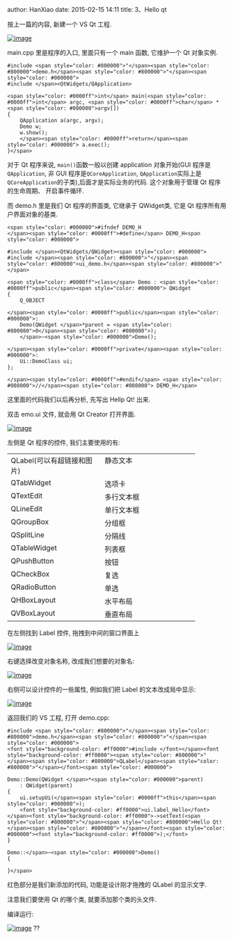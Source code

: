 author: HanXiao
date: 2015-02-15 14:11
title: 3、Hello qt

按上一篇的内容, 新建一个 VS Qt 工程.

[![image](http://www.smallcpp.cn/wp-content/uploads/2015/02/image_thumb16.png)](http://www.smallcpp.cn/wp-content/uploads/2015/02/image16.png)

main.cpp 里是程序的入口, 里面只有一个 main 函数, 它维护一个 Qt 对象实例.

    #include <span style="color: #800000">"</span><span style="color: #800000">demo.h</span><span style="color: #800000">"</span><span style="color: #000000">
    #include </span><QtWidgets/QApplication>

    <span style="color: #0000ff">int</span> main(<span style="color: #0000ff">int</span> argc, <span style="color: #0000ff">char</span> *<span style="color: #000000">argv[])
    {
        QApplication a(argc, argv);
        Demo w;
        w.show();
        </span><span style="color: #0000ff">return</span><span style="color: #000000"> a.exec();
    }</span>




对于 Qt 程序来说, `main()`函数一般以创建 application 对象开始(GUI 程序是`QApplication`, 非 GUI 程序是`QCoreApplication`, `QApplication`实际上是`QCoreApplication`的子类),后面才是实际业务的代码. 这个对象用于管理 Qt 程序的生命周期、 开启事件循环.







而 demo.h 里是我们 Qt 程序的界面类, 它继承于 QWidget类, 它是 Qt 程序所有用户界面对象的基类.




    <span style="color: #000000">#ifndef DEMO_H
    </span><span style="color: #0000ff">#define</span> DEMO_H<span style="color: #000000">

    #include </span><QtWidgets/QWidget><span style="color: #000000">
    #include </span><span style="color: #800000">"</span><span style="color: #800000">ui_demo.h</span><span style="color: #800000">"</span>

    <span style="color: #0000ff">class</span> Demo : <span style="color: #0000ff">public</span><span style="color: #000000"> QWidget
    {
        Q_OBJECT

    </span><span style="color: #0000ff">public</span><span style="color: #000000">:
        Demo(QWidget </span>*parent = <span style="color: #800080">0</span><span style="color: #000000">);
        </span>~<span style="color: #000000">Demo();

    </span><span style="color: #0000ff">private</span><span style="color: #000000">:
        Ui::DemoClass ui;
    };

    </span><span style="color: #0000ff">#endif</span> <span style="color: #008000">//</span><span style="color: #008000"> DEMO_H</span>




这里面的代码我们以后再分析, 先写出 Hellp Qt! 出来.







双击 emo.ui 文件, 就会用 Qt Creator 打开界面.




[![image](http://www.smallcpp.cn/wp-content/uploads/2015/02/image_thumb17.png)](http://www.smallcpp.cn/wp-content/uploads/2015/02/image17.png)







左侧是 Qt 程序的控件, 我们主要使用的有:





<table cellpadding="2" cellspacing="0" border="0" width="400" >
<tbody >
<tr >

<td width="200" valign="top" >QLabel(可以有超链接和图片)
</td>

<td width="200" valign="top" >静态文本
</td></tr>
<tr >

<td width="200" valign="top" >QTabWidget
</td>

<td width="200" valign="top" >选项卡
</td></tr>
<tr >

<td width="200" valign="top" >QTextEdit
</td>

<td width="200" valign="top" >多行文本框
</td></tr>
<tr >

<td width="200" valign="top" >QLineEdit
</td>

<td width="200" valign="top" >单行文本框
</td></tr>
<tr >

<td width="200" valign="top" >QGroupBox
</td>

<td width="200" valign="top" >分组框
</td></tr>
<tr >

<td width="200" valign="top" >QSplitLine
</td>

<td width="200" valign="top" >分隔线
</td></tr>
<tr >

<td width="200" valign="top" >QTableWidget
</td>

<td width="200" valign="top" >列表框
</td></tr>
<tr >

<td width="200" valign="top" >QPushButton
</td>

<td width="200" valign="top" >按钮
</td></tr>
<tr >

<td width="200" valign="top" >QCheckBox
</td>

<td width="200" valign="top" >复选
</td></tr>
<tr >

<td width="200" valign="top" >QRadioButton
</td>

<td width="200" valign="top" >单选
</td></tr>
<tr >

<td width="200" valign="top" >QHBoxLayout
</td>

<td width="200" valign="top" >水平布局
</td></tr>
<tr >

<td width="200" valign="top" >QVBoxLayout
</td>

<td width="200" valign="top" >垂直布局
</td></tr></tbody></table>




在左侧找到 Label 控件, 拖拽到中间的窗口界面上




[![image](http://www.smallcpp.cn/wp-content/uploads/2015/02/image_thumb18.png)](http://www.smallcpp.cn/wp-content/uploads/2015/02/image18.png)







右键选择改变对象名称, 改成我们想要的对象名:




[![image](http://www.smallcpp.cn/wp-content/uploads/2015/02/image_thumb19.png)](http://www.smallcpp.cn/wp-content/uploads/2015/02/image19.png)







右侧可以设计控件的一些属性, 例如我们把 Label 的文本改成局中显示:




[![image](http://www.smallcpp.cn/wp-content/uploads/2015/02/image_thumb20.png)](http://www.smallcpp.cn/wp-content/uploads/2015/02/image20.png)







返回我们的 VS 工程, 打开 demo.cpp:




    #include <span style="color: #800000">"</span><span style="color: #800000">demo.h</span><span style="color: #800000">"</span><span style="color: #000000">
    <font style="background-color: #ff0000">#include </font></span><font style="background-color: #ff0000"><span style="color: #800000">"</span><span style="color: #800000">QLabel</span><span style="color: #800000">"</span></font><span style="color: #000000">

    Demo::Demo(QWidget </span>*<span style="color: #000000">parent)
        : QWidget(parent)
    {
        ui.setupUi(</span><span style="color: #0000ff">this</span><span style="color: #000000">);
        <font style="background-color: #ff0000">ui.label_Hello</font></span><font style="background-color: #ff0000">->setText(<span style="color: #800000">"</span><span style="color: #800000">Hello Qt!</span><span style="color: #800000">"</span></font><span style="color: #000000"><font style="background-color: #ff0000">);</font>
    }

    Demo::</span>~<span style="color: #000000">Demo()
    {

    }</span>







红色部分是我们新添加的代码, 功能是设计刚才拖拽的 QLabel 的显示文字.




注意我们要使用 Qt 的哪个类, 就要添加那个类的头文件.







编译运行:




[![image](http://www.smallcpp.cn/wp-content/uploads/2015/02/image_thumb21.png)](http://www.smallcpp.cn/wp-content/uploads/2015/02/image21.png)
??
